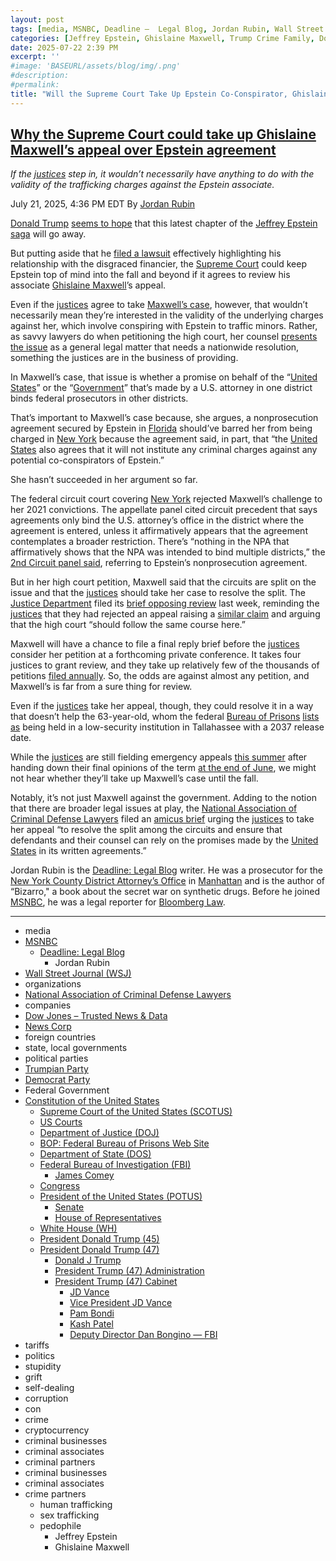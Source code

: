 ```yaml
---
layout: post
tags: [media, MSNBC, Deadline –  Legal Blog, Jordan Rubin, Wall Street Journal (WSJ), organizations, National Association of Criminal Defense Lawyers, companies, Dow Jones – Trusted News & Data, News Corp, foreign countries, state local governments, political parties, Trumpian Party, Democrat Party, Federal Government, Constitution of the United States, Supreme Court of the United States (SCOTUS), US Courts, Department of Justice (DOJ), Department of State (DOS), Federal Bureau of Investigation (FBI), James Comey, Congress, President of the United States (POTUS), Senate, House of Representatives, White House (WH), President Donald Trump (45), President Donald Trump (47), Donald J Trump, President Trump (47) Administration, President Trump (47) Cabinet, JD Vance, Vice President JD Vance, Pam Bondi, Kash Patel, Deputy Director Dan Bongino — FBI, tariffs, politics, stupidity, grift, self-dealing, corruption, con, crime, cryptocurrency, criminal businesses, criminal associates, criminal partners, criminal businesses, criminal associates, crime partners, human trafficking, sex trafficking, pedophile, Jeffrey Epstein, Ghislaine Maxwell]
categories: [Jeffrey Epstein, Ghislaine Maxwell, Trump Crime Family, Donald Trump]
date: 2025-07-22 2:39 PM
excerpt: ''
#image: 'BASEURL/assets/blog/img/.png'
#description:
#permalink:
title: "Will the Supreme Court Take Up Epstein Co-Conspirator, Ghislaine Maxwell?"
---
```



## [Why the Supreme Court could take up Ghislaine Maxwell’s appeal over Epstein agreement](https://www.msnbc.com/deadline-white-house/deadline-legal-blog/supreme-court-ghislaine-maxwell-appeal-epstein-trump-rcna220042)

*If the [justices](https://www.supremecourt.gov/) step in, it wouldn’t necessarily have anything to do with the validity of the trafficking charges against the Epstein associate.*

July 21, 2025, 4:36 PM EDT
By [Jordan Rubin](https://www.msnbc.com/author/jordan-rubin-ncpn1301611)

[Donald Trump](https://www.donaldjtrump.com/) [seems to hope](https://www.npr.org/2025/07/17/nx-s1-5469935/epstein-trump-maga-justice-department) that this latest chapter of the [Jeffrey Epstein saga](https://www.msnbc.com/opinion/analysis/jeffrey-epstein-files-trump-report-rcna219360) will go away.

But putting aside that he [filed a lawsuit](https://www.msnbc.com/deadline-white-house/deadline-legal-blog/wall-street-journal-trump-epstein-lawsuit-rcna219968) effectively highlighting his relationship with the disgraced financier, the [Supreme Court](https://www.msnbc.com/deadline-white-house/deadline-legal-blog/supreme-court-partisan-impartial-deadline-newsletter-rcna215610) could keep Epstein top of mind into the fall and beyond if it agrees to review his associate [Ghislaine Maxwell](https://www.msnbc.com/top-stories/latest/epstein-trump-wall-street-journal-letter-rcna219501)’s appeal.

Even if the [justices](https://www.supremecourt.gov/) agree to take [Maxwell’s case](https://www.msnbc.com/deadline-white-house/deadline-legal-blog/jeffrey-epstein-ghislaine-maxwells-sex-crime-convictions-rcna171618), however, that wouldn’t necessarily mean they’re interested in the validity of the underlying charges against her, which involve conspiring with Epstein to traffic minors. Rather, as savvy lawyers do when petitioning the high court, her counsel [presents the issue](https://www.supremecourt.gov/DocketPDF/24/24-1073/355252/20250424150144637_24-__PetitionForWritOfCertiorari.pdf) as a general legal matter that needs a nationwide resolution, something the justices are in the business of providing.

In Maxwell’s case, that issue is whether a promise on behalf of the “[United States](https://www.usa.gov/)” or the “[Government](https;//www.usa.gov/)” that’s made by a U.S. attorney in one district binds federal prosecutors in other districts.

That’s important to Maxwell’s case because, she argues, a nonprosecution agreement secured by Epstein in [Florida](https://www.myflorida.com/,) should’ve barred her from being charged in [New York](https://www.ny.gov/) because the agreement said, in part, that “the [United States](https://www.usa.gov/) also agrees that it will not institute any criminal charges against any potential co-conspirators of Epstein.”

She hasn’t succeeded in her argument so far.

The federal circuit court covering [New York](https://www.ny.gov/) rejected Maxwell’s challenge to her 2021 convictions. The appellate panel cited circuit precedent that says agreements only bind the U.S. attorney’s office in the district where the agreement is entered, unless it affirmatively appears that the agreement contemplates a broader restriction. There’s “nothing in the NPA that affirmatively shows that the NPA was intended to bind multiple districts,” the [2nd Circuit panel said](https://www.supremecourt.gov/DocketPDF/24/24-1073/337362/20250117133905126_22-1426.pdf), referring to Epstein’s nonprosecution agreement.

But in her high court petition, Maxwell said that the circuits are split on the issue and that the [justices](https://www.supremecourt.gov/) should take her case to resolve the split. The [Justice Department](https://www.justice.gov/) filed its [brief opposing review](https://www.supremecourt.gov/DocketPDF/24/24-1073/365132/20250714161434468_24-1073_Maxwell_Opp.pdf) last week, reminding the [justices](https://www.supremecourt.gov/) that they had rejected an appeal raising a [similar claim](https://www.supremecourt.gov/search.aspx?filename=/docketfiles/10-7895.htm) and arguing that the high court “should follow the same course here.”

Maxwell will have a chance to file a final reply brief before the [justices](https://www.supremecourt.gov/) consider her petition at a forthcoming private conference. It takes four justices to grant review, and they take up relatively few of the thousands of petitions [filed annually](https://www.supremecourt.gov/about/courtatwork.aspx). So, the odds are against almost any petition, and Maxwell’s is far from a sure thing for review.

Even if the [justices](https://www.supremecourt.gov/) take her appeal, though, they could resolve it in a way that doesn’t help the 63-year-old, whom the federal [Bureau of Prisons](https://www.bop.gov/) [lists as](https://www.bop.gov/inmateloc/) being held in a low-security institution in Tallahassee with a 2037 release date.

While the [justices](https://www.supremecourt.gov/) are still fielding emergency appeals [this summer](https://www.msnbc.com/deadline-white-house/deadline-legal-blog/supreme-court-education-department-mass-firings-decision-rcna212699) after handing down their final opinions of the term [at the end of June](https://www.msnbc.com/deadline-white-house/deadline-legal-blog/supreme-court-birthright-citizenship-rulings-deadline-newsletter-rcna215616), we might not hear whether they’ll take up Maxwell’s case until the fall.

Notably, it’s not just Maxwell against the government. Adding to the notion that there are broader legal issues at play, the [National Association of Criminal Defense Lawyers](https://www.nacdl.org/) filed an [amicus brief](https://www.supremecourt.gov/DocketPDF/24/24-1073/358461/20250509132003864_24-1073%20Amicus%20Brief.pdf) urging the [justices](https://www.supremecourt.gov/) to take her appeal “to resolve the split among the circuits and ensure that defendants and their counsel can rely on the promises made by the [United States](https://www.usa.gov/) in its written agreements.”

Jordan Rubin is the [Deadline: Legal Blog](https://www.msnbc.com/deadline-white-house) writer. He was a prosecutor for the [New York County District Attorney’s Office](https://manhattanda.org/) in [Manhattan](https://manhattanda.org/) and is the author of “Bizarro," a book about the secret war on synthetic drugs. Before he joined [MSNBC](https://www.msnbc.com/), he was a legal reporter for [Bloomberg Law](https://pro.bloomberglaw.com/).

----
- media
- [MSNBC](https://www.msnbc.com/)
    - [Deadline: Legal Blog](https://www.msnbc.com/deadline-white-house)
        - Jordan Rubin
- [Wall Street Journal (WSJ)](https://www.wsj.com/)
- organizations 
- [National Association of Criminal Defense Lawyers](https://www.nacdl.org/)
- companies
- [Dow Jones – Trusted News & Data](https://www.dowjones.com/)
- [News Corp](http://newscorp.com/)
- foreign countries 
- state, local governments
- political parties 
- [Trumpian Party](https://www.gop.com/)
- [Democrat Party](https://www.democrats.org/)
- Federal Government 
- [Constitution of the United States](https://constitution.congress.gov/)
    - [Supreme Court of the United States (SCOTUS)](https://www.supremecourt.gov/)
    - [US Courts](https://www.uscourts.gov/)
    - [Department of Justice (DOJ)](https://www.justice.gov/)
    - [BOP: Federal Bureau of Prisons Web Site](https://www.bop.gov/)
   - [Department of State (DOS)](https://www.state.gov/)
    - [Federal Bureau of Investigation (FBI)](https://www.fbi.gov/)
        - [James Comey](https://www.fbi.gov/history/directors/james-b-comey)
    - [Congress](https;//www.congress.gov/)
    - [President of the United States (POTUS)](https://www.whitehouse.gov/)
        - [Senate](https://www.senate.gov/)
        - [House of Representatives](https://www.house.gov/)
    - [White House (WH)](https://www.whitehouse.gov/)
     - [President Donald Trump (45)](https://trumpwhitehouse.archives.gov/)
    - [President Donald Trump (47)](https://www.whitehouse.gov/administration/donald-j-trump/)
        - [Donald J Trump](https://www.donaldjtrump.com/)
        - [President Trump (47) Administration](https://www.whitehouse.gov/administration/)
        - [President Trump (47) Cabinet](https://www.whitehouse.gov/administration/the-cabinet/)
            - [JD Vance](https://www.linkedin.com/in/jd-vance-770a9047/)
            - [Vice President JD Vance](https://www.whitehouse.gov/administration/jd-vance/)
            - [Pam Bondi](https://www.justice.gov/ag/staff-profile/meet-attorney-general)
            - [Kash Patel](https://www.fbi.gov/about/leadership-and-structure/director-patel)
            - [Deputy Director Dan Bongino — FBI](https://www.fbi.gov/about/leadership-and-structure/deputy-director-dan-bongino)
- tariffs
- politics
- stupidity
- grift
- self-dealing
- corruption
- con
- crime
- cryptocurrency 
- criminal businesses
- criminal associates
- criminal partners
- criminal businesses
- criminal associates
- crime partners
    - human trafficking 
    - sex trafficking 
    - pedophile 
        - Jeffrey Epstein 
        - Ghislaine Maxwell
